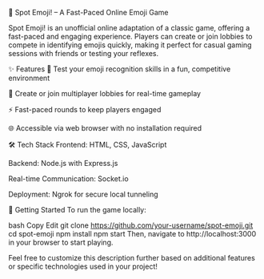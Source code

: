 🎯 Spot Emoji! – A Fast-Paced Online Emoji Game

Spot Emoji! is an unofficial online adaptation of a classic game, offering a fast-paced and engaging experience. Players can create or join lobbies to compete in identifying emojis quickly, making it perfect for casual gaming sessions with friends or testing your reflexes.

✨ Features
🧠 Test your emoji recognition skills in a fun, competitive environment

👥 Create or join multiplayer lobbies for real-time gameplay

⚡ Fast-paced rounds to keep players engaged

🌐 Accessible via web browser with no installation required

🛠 Tech Stack
Frontend: HTML, CSS, JavaScript

Backend: Node.js with Express.js

Real-time Communication: Socket.io

Deployment: Ngrok for secure local tunneling

🚀 Getting Started
To run the game locally:

bash
Copy
Edit
git clone https://github.com/your-username/spot-emoji.git
cd spot-emoji
npm install
npm start
Then, navigate to http://localhost:3000 in your browser to start playing.

Feel free to customize this description further based on additional features or specific technologies used in your project!
